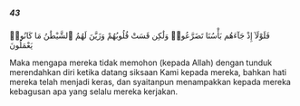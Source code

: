 ##### 43

<span class="ayah">فَلَوْلَآ إِذْ جَآءَهُم بَأْسُنَا تَضَرَّعُوا۟ وَلَٰكِن قَسَتْ قُلُوبُهُمْ وَزَيَّنَ لَهُمُ ٱلشَّيْطَٰنُ مَا كَانُوا۟ يَعْمَلُونَ</span>

<span class="ayah_translation">Maka mengapa mereka tidak memohon (kepada Allah) dengan tunduk merendahkan diri ketika datang siksaan Kami kepada mereka, bahkan hati mereka telah menjadi keras, dan syaitanpun menampakkan kepada mereka kebagusan apa yang selalu mereka kerjakan.</span>
